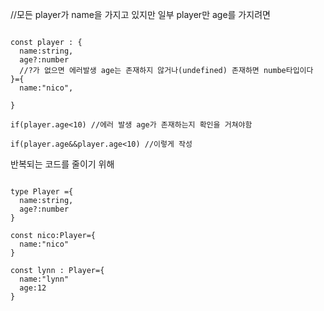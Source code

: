 //모든 player가 name을 가지고 있지만 일부 player만 age를 가지려면

```

const player : {
  name:string,
  age?:number
  //?가 없으면 에러발생 age는 존재하지 않거나(undefined) 존재하면 numbe타입이다
}={
  name:"nico",
  
}

if(player.age<10) //에러 발생 age가 존재하는지 확인을 거쳐야함

if(player.age&&player.age<10) //이렇게 작성

```

반복되는 코드를 줄이기 위해

```

type Player ={
  name:string,
  age?:number
}

const nico:Player={
  name:"nico"
}

const lynn : Player={
  name:"lynn"
  age:12
}

```

